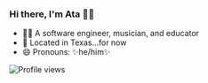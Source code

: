 ### Hi there, I'm Ata 👋🏽

- 👨🏽‍ A software engineer, musician, and educator
- 📍 Located in Texas...for now
- 😄 Pronouns: ✨he/him✨

![Profile views](https://gpvc.arturio.dev/atagowani)

<!--
<p align="left">
<img src="https://github-readme-stats.vercel.app/api?username=AtaGowani&show_icons=true&theme=vue" alt="AtaGowani" />
</p>

<p align="left">
<img src="https://github-readme-stats.vercel.app/api/top-langs/?username=AtaGowani&theme=vue&layout=compact" alt="AtaGowani" />
</p>

<!--
**AtaGowani/AtaGowani** is a  _special_ ✨ repository because its `README.md` (this file) appears on your GitHub profile.

Here are some ideas to get you started:

-->
